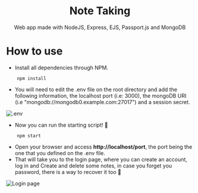 <h1 align='center'>Note Taking</h1>

<p align='center'>Web app made with NodeJS, Express, EJS, Passport.js and MongoDB</p>

# How to use

- Install all dependencies through NPM.

```
    npm install
``` 
- You will need to edit the .env file on the root directory and add the following information, the localhost port (i.e: 3000), the mongoDB URI (i.e "mongodb://mongodb0.example.com:27017") and a session secret.


![.env](https://i.imgur.com/Z5yru57.png)

- Now you can run the starting script! 🤝

```
    npm start
``` 

- Open your browser and access **http://localhost/port**, the port being the one that you defined on the .env file.
- That will take you to the login page, where you can create an account, log in and Create and delete some notes, in case you forget you password, there is a way to recover it too 🙌


![Login page](https://i.imgur.com/xU9OgCo.png)
